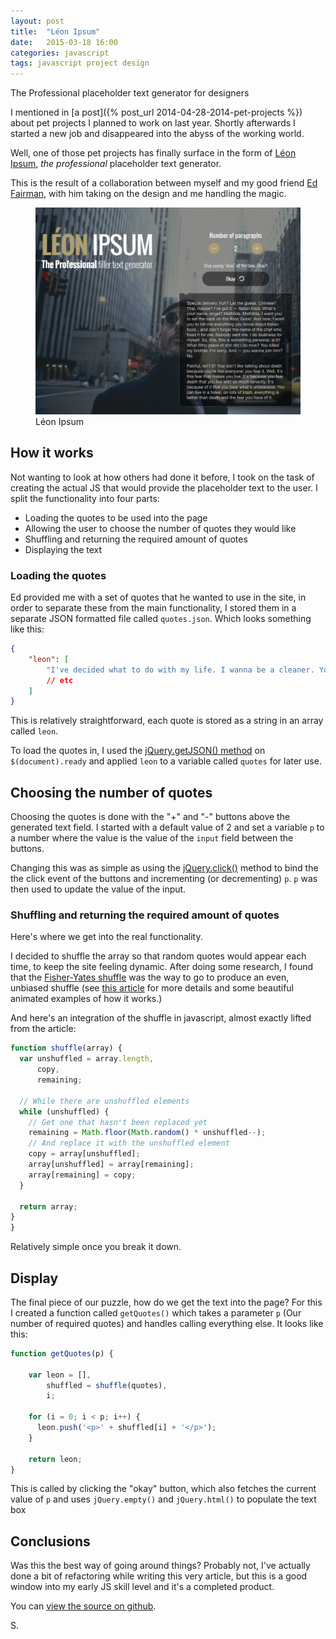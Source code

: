```yaml
---
layout: post
title:  "Léon Ipsum"
date:   2015-03-18 16:00
categories: javascript
tags: javascript project design
---
```

<p class="post__excerpt">The Professional placeholder text generator for designers</p>

<section>

I mentioned in [a post]({% post_url 2014-04-28-2014-pet-projects %}) about pet projects I planned to work on last year. Shortly afterwards I started a new job and disappeared into the abyss of the working world.

Well, one of those pet projects has finally surface in the form of [Léon Ipsum](http://www.leonipsum.com), *the professional* placeholder text generator.

This is the result of a collaboration between myself and my good friend [Ed Fairman](http://eabfairman.com/), with him taking on the design and me handling the magic.

<figure>
    <img src="/img/post-images/2015/march/2015-03-18-screenshot.png" alt="Screenshot of a website that generates text based on quotes from the movie Léon" />
    <figcaption>Léon Ipsum</figcaption>
</figure>

</section>

<section>

## How it works

Not wanting to look at how others had done it before, I took on the task of creating the actual JS that would provide the placeholder text to the user. I split the functionality into four parts:

- Loading the quotes to be used into the page
- Allowing the user to choose the number of quotes they would like
- Shuffling and returning the required amount of quotes
- Displaying the text

</section>
<section>

### Loading the quotes

Ed provided me with a set of quotes that he wanted to use in the site, in order to separate these from the main functionality, I stored them in a separate JSON formatted file called `quotes.json`. Which looks something like this:

```json
{
    "leon": [
        "I've decided what to do with my life. I wanna be a cleaner. You wanna be a cleaner? Here, take it. It's a goodbye gift. Go clean. But not with me. I work alone, understand? Alone. Bonnie and Clyde didn't work alone. Thelma and Louise didn't work alone. And they were the best.".
        // etc
    ]
}
```

This is relatively straightforward, each quote is stored as a string in an array called `leon`. 

To load the quotes in, I used the [jQuery.getJSON() method](http://api.jquery.com/jquery.getjson/) on `$(document).ready` and applied `leon` to a variable called `quotes` for later use.

</section>

<section>

## Choosing the number of quotes

Choosing the quotes is done with the "+" and "-" buttons above the generated text field. I started with a default value of 2 and set a variable `p` to a number where the value is the value of the `input` field between the buttons. 

Changing this was as simple as using the [jQuery.click()](http://api.jquery.com/click/) method to bind the the click event of the buttons and incrementing (or decrementing) `p`. `p` was then used to update the value of the input.

### Shuffling and returning the required amount of quotes

Here's where we get into the real functionality. 

I decided to shuffle the array so that random quotes would appear each time, to keep the site feeling dynamic. After doing some research, I found that the [Fisher-Yates shuffle](http://en.wikipedia.org/wiki/Fisher%E2%80%93Yates_shuffle) was the way to go to produce an even, unbiased shuffle (see [this article](http://bost.ocks.org/mike/shuffle/) for more details and some beautiful animated examples of how it works.)

And here's an integration of the shuffle in javascript, almost exactly lifted from the article:

```js
function shuffle(array) {
  var unshuffled = array.length,
      copy,
      remaining;

  // While there are unshuffled elements
  while (unshuffled) {
    // Get one that hasn't been replaced yet
    remaining = Math.floor(Math.random() * unshuffled--);
    // And replace it with the unshuffled element
    copy = array[unshuffled];
    array[unshuffled] = array[remaining];
    array[remaining] = copy;
  }

  return array;
}
}
```

Relatively simple once you break it down.

</section>

## Display

The final piece of our puzzle, how do we get the text into the page? For this I created a function called `getQuotes()` which takes a parameter `p` (Our number of required quotes) and handles calling everything else. It looks like this:

```js
function getQuotes(p) {

    var leon = [],
        shuffled = shuffle(quotes),
        i;

    for (i = 0; i < p; i++) {
      leon.push('<p>' + shuffled[i] + '</p>');
    }

    return leon;
}
```

This is called by clicking the "okay" button, which also fetches the current value of `p` and uses `jQuery.empty()` and `jQuery.html()` to populate the text box

</section>

<section>

## Conclusions

Was this the best way of going around things? Probably not, I've actually done a bit of refactoring while writing this very article, but this is a good window into my early JS skill level and it's a completed product.

You can [view the source on github](https://github.com/ShaunYearStrong/leonipsum).

</section>

<p class="post__signature">S.</p>




